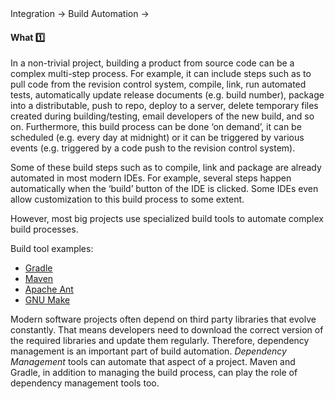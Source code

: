 <link rel="stylesheet" href="{{baseUrl}}/css/textbook.css">

<div class="website-content">

<div id="path">Integration &rarr; Build Automation &rarr;</div>

<div id="title">

#### What :one:

</div>

<div id="body">

In a non-trivial project, building a product from source code can be a complex multi-step process. For example, it can include steps such as to pull code from the revision control system, compile, link, run automated tests, automatically update release documents (e.g. build number), package into a distributable, push to repo, deploy to a server, delete temporary files created during building/testing, email developers of the new build, and so on. Furthermore, this build process can be done ‘on demand’, it can be scheduled (e.g. every day at midnight) or it can be triggered by various events (e.g. triggered by a code push to the revision control system).

Some of these build steps such as to compile, link and package are already automated in most modern IDEs. For example, several steps happen automatically when the ‘build’ button of the IDE is clicked. Some IDEs even allow customization to this build process to some extent.

However, most big projects use specialized build tools to automate complex build processes.

Build tool examples:

*	[Gradle](https://gradle.org/)
*	[Maven](http://maven.apache.org/)
*	[Apache Ant](http://ant.apache.org/)
*	[GNU Make](http://www.gnu.org/software/make/)

Modern software projects often depend on third party libraries that evolve constantly. That means developers need to download the correct version of the required libraries and update them regularly. Therefore, dependency management is an important part of build automation. _Dependency Management_ tools can automate that aspect of a project. Maven and Gradle, in addition to managing the build process, can play the role of dependency management tools too.

</div>

<div id="extras">

<include src="exercises.md" />

<div>

</div>
